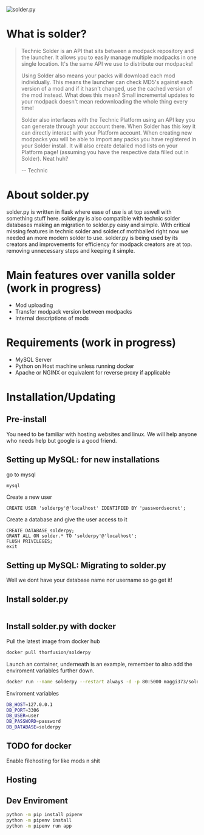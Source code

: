 ![solder.py](https://files.thorfusion.com/images/solderwhite.py.png)

# What is solder?
>Technic Solder is an API that sits between a modpack repository and the launcher. It allows you to easily manage multiple modpacks in one single location. It's the same API we use to distribute our modpacks!
>
>Using Solder also means your packs will download each mod individually. This means the launcher can check MD5's against each version of a mod and if it hasn't changed, use the cached version of the mod instead. What does this mean? Small incremental updates to your modpack doesn't mean redownloading the whole thing every time!
>
>Solder also interfaces with the Technic Platform using an API key you can generate through your account there. When Solder has this key it can directly interact with your Platform account. When creating new modpacks you will be able to import any packs you have registered in your Solder install. It will also create detailed mod lists on your Platform page! (assuming you have the respective data filled out in Solder). Neat huh?
>
>-- Technic

# About solder.py
solder.py is written in flask where ease of use is at top aswell with something stuff here. solder.py is also compatible with technic solder databases making an migration to solder.py easy and simple. With critical missing features in technic solder and solder.cf mothballed right now we needed an more modern solder to use. solder.py is being used by its creators and improvements for efficiency for modpack creators are at top. removing unnecessary steps and keeping it simple.

# Main features over vanilla solder (work in progress)
+ Mod uploading
+ Transfer modpack version between modpacks
+ Internal descriptions of mods

# Requirements (work in progress)
+ MySQL Server
+ Python on Host machine unless running docker
+ Apache or NGINX or equivalent for reverse proxy if applicable

# Installation/Updating

## Pre-install
You need to be familiar with hosting websites and linux. We will help anyone who needs help but google is a good friend.

## Setting up MySQL: for new installations
go to mysql
```bash
mysql
```
Create a new user
```mysql
CREATE USER 'solderpy'@'localhost' IDENTIFIED BY 'passwordsecret';
```
Create a database and give the user access to it
```mysql
CREATE DATABASE solderpy;
GRANT ALL ON solder.* TO 'solderpy'@'localhost';
FLUSH PRIVILEGES;
exit
```

## Setting up MySQL: Migrating to solder.py
Well we dont have your database name nor username so go get it!

## Install solder.py
```bash

```


## Install solder.py with docker
Pull the latest image from docker hub
```bash
docker pull thorfusion/solderpy
```

Launch an container, underneath is an example, remember to also add the enviroment variables further down.
```bash
docker run --name solderpy --restart always -d -p 80:5000 maggi373/solderpy
```

Enviroment variables
```bash
DB_HOST=127.0.0.1
DB_PORT=3306
DB_USER=user
DB_PASSWORD=password
DB_DATABASE=solderpy
```

## TODO for docker
Enable filehosting for like mods n shit

## Hosting

## Dev Enviroment

```bash
python -m pip install pipenv
python -m pipenv install
python -m pipenv run app
```
